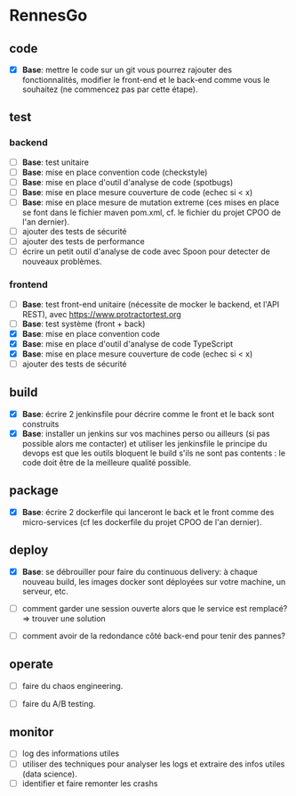 # RennesGo

## code

- [X] ****Base****: mettre le code sur un git
vous pourrez rajouter des fonctionnalités, modifier le front-end et le back-end comme vous le souhaitez (ne commencez pas par cette étape).

## test

### backend

- [ ] ****Base****: test unitaire
- [ ] ****Base****: mise en place convention code (checkstyle)
- [ ] ****Base****: mise en place d'outil d'analyse de code (spotbugs)
- [ ] ****Base****: mise en place mesure couverture de code (echec si < x)
- [ ] ****Base****: mise en place mesure de mutation extreme
(ces mises en place se font dans le fichier maven pom.xml, cf. le fichier du projet CPOO de l'an dernier).
- [ ] ajouter des tests de sécurité
- [ ] ajouter des tests de performance
- [ ] écrire un petit outil d'analyse de code avec Spoon pour detecter de nouveaux problèmes.

### frontend

- [ ] **Base**: test front-end unitaire (nécessite de mocker le backend, et l'API REST), avec https://www.protractortest.org
- [ ] **Base**: test système (front + back)
- [X] **Base**: mise en place convention code
- [X] **Base**: mise en place d'outil d'analyse de code TypeScript
- [X] **Base**: mise en place mesure couverture de code (echec si < x)
- [ ] ajouter des tests de sécurité

## build

- [X] **Base**: écrire 2 jenkinsfile pour décrire comme le front et le back sont construits
- [X] **Base**: installer un jenkins sur vos machines perso ou ailleurs (si pas possible alors me contacter) et utiliser les jenkinsfile le principe du devops est que les outils bloquent le build s'ils ne sont pas contents : le code doit être de la meilleure qualité possible.

## package

- [X] **Base**: écrire 2 dockerfile qui lanceront le back et le front comme des micro-services (cf les dockerfile du projet CPOO de l'an dernier).

## deploy

- [X] **Base**: se débrouiller pour faire du continuous delivery: à chaque nouveau build, les images docker sont déployées sur votre machine, un serveur, etc.
- [ ] comment garder une session ouverte alors que le service est remplacé? => trouver une solution
- [ ] comment avoir de la redondance côté back-end pour tenir des pannes?


## operate

- [ ] faire du chaos engineering.
- [ ] faire du A/B testing.


## monitor

- [ ] log des informations utiles
- [ ] utiliser des techniques pour analyser les logs et extraire des infos utiles (data science).
- [ ] identifier et faire remonter les crashs

